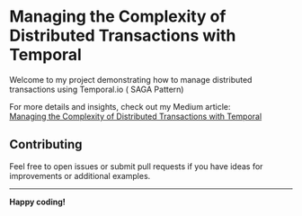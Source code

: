 # Managing the Complexity of Distributed Transactions with Temporal

Welcome to my project demonstrating how to manage distributed transactions using Temporal.io ( SAGA Pattern)

For more details and insights, check out my Medium article:  
[Managing the Complexity of Distributed Transactions with Temporal](https://medium.com/@xinhua-gu/managing-the-complexity-of-distributed-transactions-with-temporal-io-3ebfaef6ce31)

## Contributing
Feel free to open issues or submit pull requests if you have ideas for improvements or additional examples.

---
**Happy coding!**
